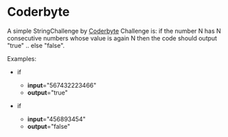 # Coderbyte
A simple StringChallenge by [Coderbyte](https://coderbyte.com/challenges#)
Challenge is: if the number N has N consecutive numbers whose value is again N then the code should output "true" .. else "false".

Examples: 
- if 
  - **input**="567432223466"
  - **output**="true"

- if 
  - **input**="456893454"
  - **output**="false"
